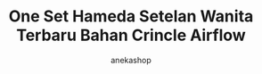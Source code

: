 ---
layout: post
title:  "One Set Hameda Setelan Wanita Terbaru Bahan Crincle Airflow"
author: anekashop
categories: [ Baju, Wanita ]
image: assets/images/baju/baju1.png
harga: Rp88.800
link: "https://shope.ee/8zg0dr41i4"
---